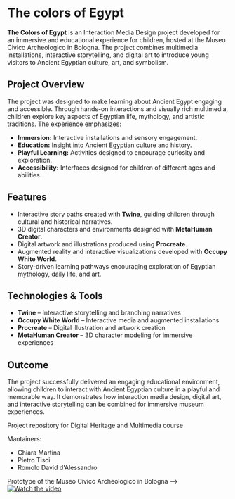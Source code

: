 # The colors of Egypt

**The Colors of Egypt** is an Interaction Media Design project developed for an immersive and educational experience for children, hosted at the Museo Civico Archeologico in Bologna. The project combines multimedia installations, interactive storytelling, and digital art to introduce young visitors to Ancient Egyptian culture, art, and symbolism.

## Project Overview
The project was designed to make learning about Ancient Egypt engaging and accessible. Through hands-on interactions and visually rich multimedia, children explore key aspects of Egyptian life, mythology, and artistic traditions. The experience emphasizes:

- **Immersion:** Interactive installations and sensory engagement.
- **Education:** Insight into Ancient Egyptian culture and history.
- **Playful Learning:** Activities designed to encourage curiosity and exploration.
- **Accessibility:** Interfaces designed for children of different ages and abilities.

## Features
- Interactive story paths created with **Twine**, guiding children through cultural and historical narratives.
- 3D digital characters and environments designed with **MetaHuman Creator**.
- Digital artwork and illustrations produced using **Procreate**.
- Augmented reality and interactive visualizations developed with **Occupy White World**.
- Story-driven learning pathways encouraging exploration of Egyptian mythology, daily life, and art.

## Technologies & Tools
- **Twine** – Interactive storytelling and branching narratives  
- **Occupy White World** – Interactive media and augmented installations  
- **Procreate** – Digital illustration and artwork creation  
- **MetaHuman Creator** – 3D character modeling for immersive experiences  

## Outcome
The project successfully delivered an engaging educational environment, allowing children to interact with Ancient Egyptian culture in a playful and memorable way. It demonstrates how interaction media design, digital art, and interactive storytelling can be combined for immersive museum experiences.

Project repository for Digital Heritage and Multimedia course

Mantainers:
* Chiara Martina
* Pietro Tisci
* Romolo David d'Alessandro

Prototype of the Museo Civico Archeologico in Bologna --> [![Watch the video](https://img.icons8.com/color/96/000000/video.png)](https://drive.google.com/file/d/1t3QU0F75pKdBzjOnIHiQX926h8ZW6gga/view?usp=share_link)

